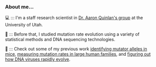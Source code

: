 ### About me...

:computer: ::: I'm a staff research scientist in [Dr. Aaron Quinlan's group](http://quinlanlab.org) at the University of Utah.

:dna: ::: Before that, I studied mutation rate evolution using a variety of statistical methods and DNA sequencing technologies.

:open_book: ::: Check out some of my previous work [identifying mutator alleles in mice](https://www.biorxiv.org/content/10.1101/2021.03.12.435196v1), [measuring mutation rates in large human families](https://elifesciences.org/articles/46922), and [figuring out how DNA viruses rapidly evolve](https://elifesciences.org/articles/35453).
